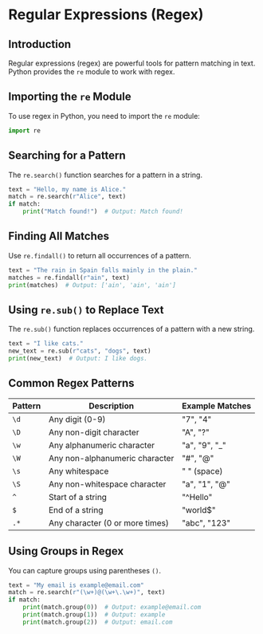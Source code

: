 # Regular Expressions (Regex)

## Introduction

Regular expressions (regex) are powerful tools for pattern matching in text. Python provides the `re` module to work with regex.

## Importing the `re` Module

To use regex in Python, you need to import the `re` module:

```python
import re
```

## Searching for a Pattern

The `re.search()` function searches for a pattern in a string.

```python
text = "Hello, my name is Alice."
match = re.search(r"Alice", text)
if match:
    print("Match found!")  # Output: Match found!
```

## Finding All Matches

Use `re.findall()` to return all occurrences of a pattern.

```python
text = "The rain in Spain falls mainly in the plain."
matches = re.findall(r"ain", text)
print(matches)  # Output: ['ain', 'ain', 'ain']
```

## Using `re.sub()` to Replace Text

The `re.sub()` function replaces occurrences of a pattern with a new string.

```python
text = "I like cats."
new_text = re.sub(r"cats", "dogs", text)
print(new_text)  # Output: I like dogs.
```

## Common Regex Patterns

| Pattern   | Description                     | Example Matches |
|-----------|---------------------------------|-----------------|
| `\d`      | Any digit (0-9)                 | "7", "4"        |
| `\D`      | Any non-digit character         | "A", "?"        |
| `\w`      | Any alphanumeric character      | "a", "9", "_"   |
| `\W`      | Any non-alphanumeric character  | "#", "@"        |
| `\s`      | Any whitespace                  | " " (space)     |
| `\S`      | Any non-whitespace character    | "a", "1", "@"   |
| `^`       | Start of a string               | "^Hello"        |
| `$`       | End of a string                 | "world$"        |
| `.*`      | Any character (0 or more times) | "abc", "123"    |

## Using Groups in Regex

You can capture groups using parentheses `()`.

```python
text = "My email is example@email.com"
match = re.search(r"(\w+)@(\w+\.\w+)", text)
if match:
    print(match.group(0))  # Output: example@email.com
    print(match.group(1))  # Output: example
    print(match.group(2))  # Output: email.com
```
